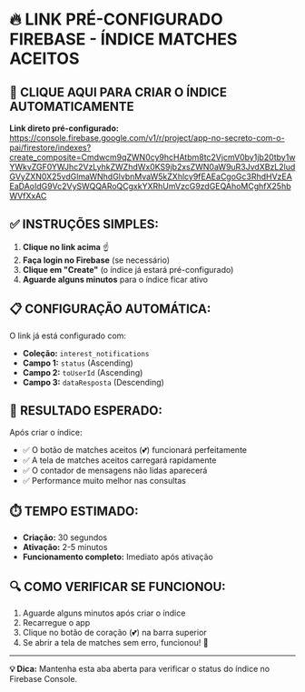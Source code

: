 # 🔥 LINK PRÉ-CONFIGURADO FIREBASE - ÍNDICE MATCHES ACEITOS

## 🚀 CLIQUE AQUI PARA CRIAR O ÍNDICE AUTOMATICAMENTE

**Link direto pré-configurado:**
https://console.firebase.google.com/v1/r/project/app-no-secreto-com-o-pai/firestore/indexes?create_composite=Cmdwcm9qZWN0cy9hcHAtbm8tc2VjcmV0by1jb20tby1wYWkvZGF0YWJhc2VzLyhkZWZhdWx0KS9jb2xsZWN0aW9uR3JvdXBzL2ludGVyZXN0X25vdGlmaWNhdGlvbnMvaW5kZXhlcy9fEAEaCgoGc3RhdHVzEAEaDAoIdG9Vc2VySWQQARoQCgxkYXRhUmVzcG9zdGEQAhoMCghfX25hbWVfXxAC

## ✅ INSTRUÇÕES SIMPLES:

1. **Clique no link acima** ☝️
2. **Faça login no Firebase** (se necessário)
3. **Clique em "Create"** (o índice já estará pré-configurado)
4. **Aguarde alguns minutos** para o índice ficar ativo

## 📋 CONFIGURAÇÃO AUTOMÁTICA:

O link já está configurado com:
- **Coleção:** `interest_notifications`
- **Campo 1:** `status` (Ascending)
- **Campo 2:** `toUserId` (Ascending)  
- **Campo 3:** `dataResposta` (Descending)

## 🎯 RESULTADO ESPERADO:

Após criar o índice:
- ✅ O botão de matches aceitos (💕) funcionará perfeitamente
- ✅ A tela de matches aceitos carregará rapidamente
- ✅ O contador de mensagens não lidas aparecerá
- ✅ Performance muito melhor nas consultas

## ⏱️ TEMPO ESTIMADO:

- **Criação:** 30 segundos
- **Ativação:** 2-5 minutos
- **Funcionamento completo:** Imediato após ativação

## 🔍 COMO VERIFICAR SE FUNCIONOU:

1. Aguarde alguns minutos após criar o índice
2. Recarregue o app
3. Clique no botão de coração (💕) na barra superior
4. Se abrir a tela de matches sem erro, funcionou! 🎉

---

**💡 Dica:** Mantenha esta aba aberta para verificar o status do índice no Firebase Console.